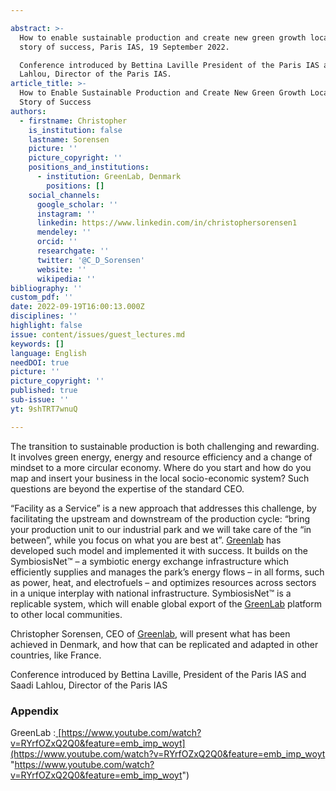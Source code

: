 ```yaml
---

abstract: >-
  How to enable sustainable production and create new green growth locally: a
  story of success, Paris IAS, 19 September 2022.

  Conference introduced by Bettina Laville President of the Paris IAS and Saadi
  Lahlou, Director of the Paris IAS.
article_title: >-
  How to Enable Sustainable Production and Create New Green Growth Locally: a
  Story of Success
authors:
  - firstname: Christopher
    is_institution: false
    lastname: Sorensen
    picture: ''
    picture_copyright: ''
    positions_and_institutions:
      - institution: GreenLab, Denmark
        positions: []
    social_channels:
      google_scholar: ''
      instagram: ''
      linkedin: https://www.linkedin.com/in/christophersorensen1
      mendeley: ''
      orcid: ''
      researchgate: ''
      twitter: '@C_D_Sorensen'
      website: ''
      wikipedia: ''
bibliography: ''
custom_pdf: ''
date: 2022-09-19T16:00:13.000Z
disciplines: ''
highlight: false
issue: content/issues/guest_lectures.md
keywords: []
language: English
needDOI: true
picture: ''
picture_copyright: ''
published: true
sub-issue: ''
yt: 9shTRT7wnuQ

---
```







The transition to sustainable production is both challenging and rewarding. It involves green energy, energy and resource efficiency and a change of mindset to a more circular economy. Where do you start and how do you map and insert your business in the local socio-economic system? Such questions are beyond the expertise of the standard CEO.

“Facility as a Service” is a new approach that addresses this challenge, by facilitating the upstream and downstream of the production cycle: “bring your production unit to our industrial park and we will take care of the “in between”, while you focus on what you are best at”. [Greenlab](https://www.greenlab.dk/) has developed such model and implemented it with success. It builds on the SymbiosisNet™ – a symbiotic energy exchange infrastructure which efficiently supplies and manages the park’s energy flows – in all forms, such as power, heat, and electrofuels – and optimizes resources across sectors in a unique interplay with national infrastructure. SymbiosisNet™ is a replicable system, which will enable global export of the [GreenLab](https://www.greenlab.dk/) platform to other local communities.

Christopher Sorensen, CEO of [Greenlab](https://www.greenlab.dk/), will present what has been achieved in Denmark, and how that can be replicated and adapted in other countries, like France.

Conference introduced by Bettina Laville, President of the Paris IAS and Saadi Lahlou, Director of the Paris IAS

<Youtube yt="9shTRT7wnuQ" caption ="How to enable sustainable production and create new green growth locally: a story of success"></Youtube>

### Appendix

GreenLab :[ ](https://www.youtube.com/watch?v=RYrfOZxQ2Q0&feature=emb_imp_woyt)[https://www.youtube.com/watch?v=RYrfOZxQ2Q0&feature=emb_imp_woyt](https://www.youtube.com/watch?v=RYrfOZxQ2Q0&feature=emb_imp_woyt "https://www.youtube.com/watch?v=RYrfOZxQ2Q0&feature=emb_imp_woyt")